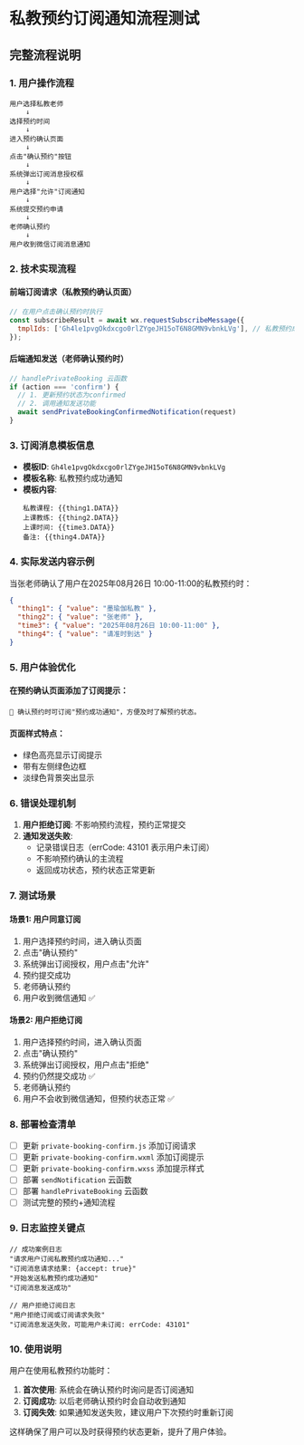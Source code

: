 # 私教预约订阅通知流程测试

## 完整流程说明

### 1. 用户操作流程
```
用户选择私教老师 
    ↓
选择预约时间
    ↓ 
进入预约确认页面
    ↓
点击"确认预约"按钮
    ↓
系统弹出订阅消息授权框
    ↓
用户选择"允许"订阅通知
    ↓
系统提交预约申请
    ↓
老师确认预约
    ↓
用户收到微信订阅消息通知
```

### 2. 技术实现流程

#### 前端订阅请求（私教预约确认页面）
```javascript
// 在用户点击确认预约时执行
const subscribeResult = await wx.requestSubscribeMessage({
  tmplIds: ['Gh4le1pvgOkdxcgo0rlZYgeJH15oT6N8GMN9vbnkLVg'], // 私教预约成功通知模板ID
});
```

#### 后端通知发送（老师确认预约时）
```javascript
// handlePrivateBooking 云函数
if (action === 'confirm') {
  // 1. 更新预约状态为confirmed
  // 2. 调用通知发送功能
  await sendPrivateBookingConfirmedNotification(request)
}
```

### 3. 订阅消息模板信息

- **模板ID**: `Gh4le1pvgOkdxcgo0rlZYgeJH15oT6N8GMN9vbnkLVg`
- **模板名称**: 私教预约成功通知
- **模板内容**:
  ```
  私教课程: {{thing1.DATA}}
  上课教练: {{thing2.DATA}}  
  上课时间: {{time3.DATA}}
  备注: {{thing4.DATA}}
  ```

### 4. 实际发送内容示例

当张老师确认了用户在2025年08月26日 10:00-11:00的私教预约时：

```json
{
  "thing1": { "value": "墨瑜伽私教" },
  "thing2": { "value": "张老师" },
  "time3": { "value": "2025年08月26日 10:00-11:00" },
  "thing4": { "value": "请准时到达" }
}
```

### 5. 用户体验优化

#### 在预约确认页面添加了订阅提示：
```
📱 确认预约时可订阅"预约成功通知"，方便及时了解预约状态。
```

#### 页面样式特点：
- 绿色高亮显示订阅提示
- 带有左侧绿色边框
- 淡绿色背景突出显示

### 6. 错误处理机制

1. **用户拒绝订阅**: 不影响预约流程，预约正常提交
2. **通知发送失败**: 
   - 记录错误日志（errCode: 43101 表示用户未订阅）
   - 不影响预约确认的主流程
   - 返回成功状态，预约状态正常更新

### 7. 测试场景

#### 场景1: 用户同意订阅
1. 用户选择预约时间，进入确认页面
2. 点击"确认预约"
3. 系统弹出订阅授权，用户点击"允许"
4. 预约提交成功
5. 老师确认预约
6. 用户收到微信通知 ✅

#### 场景2: 用户拒绝订阅
1. 用户选择预约时间，进入确认页面
2. 点击"确认预约"
3. 系统弹出订阅授权，用户点击"拒绝"
4. 预约仍然提交成功 ✅
5. 老师确认预约
6. 用户不会收到微信通知，但预约状态正常 ✅

### 8. 部署检查清单

- [ ] 更新 `private-booking-confirm.js` 添加订阅请求
- [ ] 更新 `private-booking-confirm.wxml` 添加订阅提示
- [ ] 更新 `private-booking-confirm.wxss` 添加提示样式
- [ ] 部署 `sendNotification` 云函数
- [ ] 部署 `handlePrivateBooking` 云函数
- [ ] 测试完整的预约+通知流程

### 9. 日志监控关键点

```
// 成功案例日志
"请求用户订阅私教预约成功通知..."
"订阅消息请求结果: {accept: true}"
"开始发送私教预约成功通知"
"订阅消息发送成功"

// 用户拒绝订阅日志  
"用户拒绝订阅或订阅请求失败"
"订阅消息发送失败，可能用户未订阅: errCode: 43101"
```

### 10. 使用说明

用户在使用私教预约功能时：

1. **首次使用**: 系统会在确认预约时询问是否订阅通知
2. **订阅成功**: 以后老师确认预约时会自动收到通知
3. **订阅失效**: 如果通知发送失败，建议用户下次预约时重新订阅

这样确保了用户可以及时获得预约状态更新，提升了用户体验。
